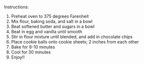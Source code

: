Instructions:
1) Preheat oven to 375 degrees Farenheit
2) Mix flour, baking soda, and salt in a bowl
3) Beat softened butter and sugars in a bowl
4) Beat in egg and vanilla until smooth
5) Stir in flour mixture until blended, and add in chocolate chips
6) Place cookie balls onto cookie sheets; 2 inches from each other
7) Bake for 8-10 minutes
8) Cool for 30 minutes
9) Enjoy!!